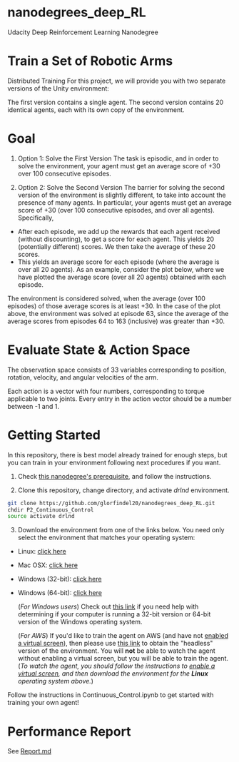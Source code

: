 # nanodegrees_deep_RL
Udacity Deep Reinforcement Learning Nanodegree

# Train a Set of Robotic Arms
Distributed Training
For this project, we will provide you with two separate versions of the Unity environment:

The first version contains a single agent.
The second version contains 20 identical agents, each with its own copy of the environment.

# Goal
1) Option 1: Solve the First Version
The task is episodic, and in order to solve the environment, your agent must get an average score of +30 over 100 consecutive episodes.

2) Option 2: Solve the Second Version
The barrier for solving the second version of the environment is slightly different, to take into account the presence of many agents. In particular, your agents must get an average score of +30 (over 100 consecutive episodes, and over all agents). Specifically,

* After each episode, we add up the rewards that each agent received (without discounting), to get a score for each agent. This yields 20 (potentially different) scores. We then take the average of these 20 scores.
*  This yields an average score for each episode (where the average is over all 20 agents).
As an example, consider the plot below, where we have plotted the average score (over all 20 agents) obtained with each episode.

The environment is considered solved, when the average (over 100 episodes) of those average scores is at least +30. In the case of the plot above, the environment was solved at episode 63, since the average of the average scores from episodes 64 to 163 (inclusive) was greater than +30.


# Evaluate State & Action Space
The observation space consists of 33 variables corresponding to position, rotation, velocity, and angular velocities of the arm.

Each action is a vector with four numbers, corresponding to torque applicable to two joints. Every entry in the action vector should be a number between -1 and 1.

# Getting Started
In this repository, there is best model already trained for enough steps,
but you can train in your environment following next procedures if you want.

1. Check [this nanodegree's prerequisite](https://github.com/udacity/deep-reinforcement-learning/#dependencies), and follow the instructions.

2. Clone this repository, change directory, and activate *drlnd* environment.
``` bash
git clone https://github.com/glorfindel20/nanodegrees_deep_RL.git
chdir P2_Continuous_Control
source activate drlnd
```

3. Download the environment from one of the links below.  You need only select the environment that matches your operating system:

  - Linux: [click here](https://s3-us-west-1.amazonaws.com/udacity-drlnd/P2/Reacher/Reacher_Linux.zip)
  - Mac OSX: [click here](https://s3-us-west-1.amazonaws.com/udacity-drlnd/P2/Reacher/Reacher.app.zip)
  - Windows (32-bit): [click here](https://s3-us-west-1.amazonaws.com/udacity-drlnd/P2/Reacher/Reacher_Windows_x86.zip)
  - Windows (64-bit): [click here](https://s3-us-west-1.amazonaws.com/udacity-drlnd/P2/Reacher/Reacher_Windows_x86_64.zip)
    
    (_For Windows users_) Check out [this link](https://support.microsoft.com/en-us/help/827218/how-to-determine-whether-a-computer-is-running-a-32-bit-version-or-64) if you need help with determining if your computer is running a 32-bit version or 64-bit version of the Windows operating system.

    (_For AWS_) If you'd like to train the agent on AWS (and have not [enabled a virtual screen](https://github.com/Unity-Technologies/ml-agents/blob/master/docs/Training-on-Amazon-Web-Service.md)), then please use [this link](https://s3-us-west-1.amazonaws.com/udacity-drlnd/P2/Reacher/Reacher_Linux_NoVis.zip) to obtain the "headless" version of the environment.  You will **not** be able to watch the agent without enabling a virtual screen, but you will be able to train the agent.  (_To watch the agent, you should follow the instructions to [enable a virtual screen](https://github.com/Unity-Technologies/ml-agents/blob/master/docs/Training-on-Amazon-Web-Service.md), and then download the environment for the **Linux** operating system above._)

Follow the instructions in Continuous_Control.ipynb to get started with training your own agent!

# Performance Report
See [Report.md](./Report.md)
